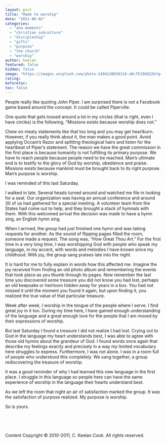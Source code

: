 ```yaml
---
layout: post
title: "Made to worship"
date: "2011-06-02"
categories: 
  - "aha moments"
  - "christian subculture"
  - "discipleship"
  - "gifts"
  - "purpose"
  - "the church"
  - "worship"
author: keelan
featured: false
hidden: false
image: "https://images.unsplash.com/photo-1494138030114-a8cf519b022b?q=80&w=1931&auto=format&fit=crop&ixlib=rb-4.1.0&ixid=M3wxMjA3fDB8MHxwaG90by1wYWdlfHx8fGVufDB8fHx8fA%3D%3D"
rating:
beforetoc:
toc: false
---
```


People really like quoting John Piper. I am surprised there is not a Facebook game based around the concept. It could be called Piperville. 

One quote that gets tossed around a lot in my circles (that is right, even I have circles) is the following, “Missions exists because worship does not.”

Chew on meaty statements like that too long and you may get heartburn. However, if you really think about it, the man makes a good point. Avoid applying Occam’s Razor and splitting theological hairs and listen for the heartbeat of Piper’s statement. The reason we have the great commission in the first place is because humanity is not fulfilling its primary purpose. We have to reach people because people need to be reached. Man’s ultimate end is to testify to the glory of God by worship, obedience and praise. Missions exists because mankind must be brought back to its right purpose. Man’s purpose is worship.

I was reminded of this last Saturday.

I walked in late. Several heads turned around and watched me file in looking for a seat. Our organization was having an annual conference and around 30 of us had gathered for a special meeting. A volunteer team from the States had come out to help, and they brought a stack of hymnals with them. With this welcomed arrival the decision was made to have a hymn sing, an English hymn sing.

When I arrived, the group had just finished one hymn and was taking requests for another. As the sound of flipping pages filled the room, someone made a request. The song was, “How Great Thou Art.” For the first time in a very long time, I was worshipping God with people who speak my language, in my accent, with words and melodies I have known since my childhood. With joy, the group sang praises late into the night.

It is hard for me to fully explain in words how this affected me. Imagine the joy received from finding an old photo album and remembering the events that took place as you thumb through its pages. Now remember the last time you discovered some treasure you did not know you had lost, perhaps an old keepsake or heirloom hidden away for years in a box. You had not missed it until the moment you found it again, but upon finding it, you realized the true value of that particular treasure.

Week after week, I worship in the tongue of the people where I serve. I find great joy in it too. During my time here, I have gained enough understanding of the language and a great enough love for the people that I am moved by their expressions of worship.

But last Saturday I found a treasure I did not realize I had lost. Crying out to God in the language my heart understands best, I was able to agree with those old hymns about the grandeur of God. I found words once again that describe my feelings exactly and precisely in a way my limited vocabulary here struggles to express. Furthermore, I was not alone. I was in a room full of people who understood this completely. We sang together, a group rediscovering the treasure of worship.

It was a good reminder of why I had learned this new language in the first place. I struggle in this language so people here can have the same experience of worship in the language their hearts understand best.

As we left the room that night an air of satisfaction marked the group. It was the satisfaction of purpose realized. My purpose is worship.

So is yours.

 

 

Content Copyright © 2010-2011, C. Keelan Cook. All rights reserved.
